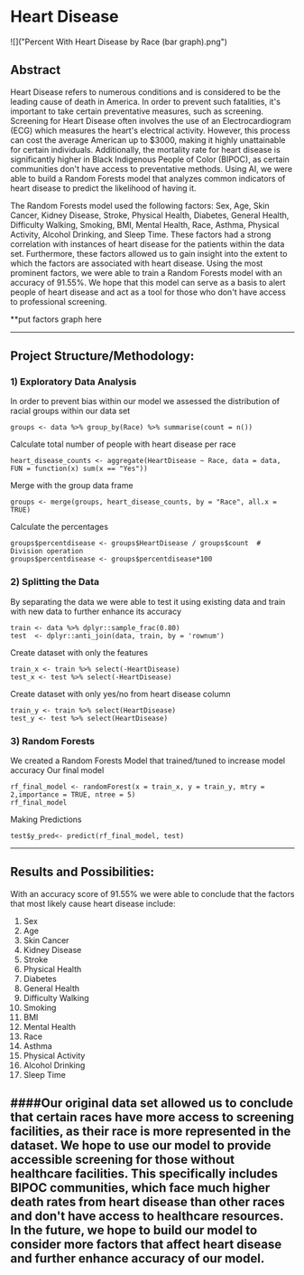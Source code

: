 # Heart Disease

![]("Percent With Heart Disease by Race (bar graph).png")

## Abstract
Heart Disease refers to numerous conditions and is considered to be the leading cause of death in America. In order to prevent such fatalities, it's important to take certain preventative measures, such as screening. Screening for Heart Disease often involves the use of an Electrocardiogram (ECG) which measures the heart's electrical activity. However, this process can cost the average American up to $3000, making it highly unattainable for certain individuals. Additionally, the mortality rate for heart disease is significantly higher in Black Indigenous People of Color (BIPOC), as certain communities don't have access to preventative methods. Using AI, we were able to build a Random Forests model that analyzes common indicators of heart disease to predict the likelihood of having it. 

The Random Forests model used the following factors: Sex, Age, Skin Cancer, Kidney Disease, Stroke, Physical Health, Diabetes, General Health, Difficulty Walking, Smoking, BMI, Mental Health, Race, Asthma, Physical Activity, Alcohol Drinking, and Sleep Time. These factors had a strong correlation with instances of heart disease for the patients within the data set. Furthermore, these factors allowed us to gain insight into the extent to which the factors are associated with heart disease. Using the most prominent factors, we were able to train a Random Forests model with an accuracy of 91.55%.  We hope that this model can serve as a basis to alert people of heart disease and act as a tool for those who don't have access to professional screening. 

**put factors graph here

---
## Project Structure/Methodology: 

### 1) Exploratory Data Analysis 
In order to prevent bias within our model we assessed the distribution of racial groups within our data set 
    
    groups <- data %>% group_by(Race) %>% summarise(count = n())
Calculate total number of people with heart disease per race
   
    heart_disease_counts <- aggregate(HeartDisease ~ Race, data = data, FUN = function(x) sum(x == "Yes"))
Merge with the group data frame
    
    groups <- merge(groups, heart_disease_counts, by = "Race", all.x = TRUE)
Calculate the percentages
   
    groups$percentdisease <- groups$HeartDisease / groups$count  # Division operation
    groups$percentdisease <- groups$percentdisease*100

### 2) Splitting the Data
By separating the data we were able to test it using existing data and train with new data to further enhance its accuracy

    train <- data %>% dplyr::sample_frac(0.80)
    test  <- dplyr::anti_join(data, train, by = 'rownum')
Create dataset with only the features

    train_x <- train %>% select(-HeartDisease)
    test_x <- test %>% select(-HeartDisease)

Create dataset with only yes/no from heart disease column

    train_y <- train %>% select(HeartDisease)
    test_y <- test %>% select(HeartDisease)

 ### 3) Random Forests
We created a Random Forests Model that trained/tuned to increase model accuracy
Our final model

    rf_final_model <- randomForest(x = train_x, y = train_y, mtry = 2,importance = TRUE, ntree = 5)
    rf_final_model

Making Predictions
    
    test$y_pred<- predict(rf_final_model, test)
---
## Results and Possibilities: 
With an accuracy score of 91.55% we were able to conclude that the factors that most likely cause heart disease include: 
1. Sex
2. Age
3. Skin Cancer
4. Kidney Disease
5. Stroke
6. Physical Health
7. Diabetes
8. General Health
9. Difficulty Walking
10. Smoking
11. BMI
12. Mental Health
13. Race
14. Asthma
15. Physical Activity
16. Alcohol Drinking
17. Sleep Time

####Our original data set allowed us to conclude that certain races have more access to screening facilities, as their race is more represented in the dataset. We hope to use our model to provide accessible screening for those without healthcare facilities. This specifically includes BIPOC  communities, which face much higher death rates from heart disease than other races and don't have access to healthcare resources. In the future, we hope to build our model to consider more factors that affect heart disease and further enhance accuracy of our model. 
---



